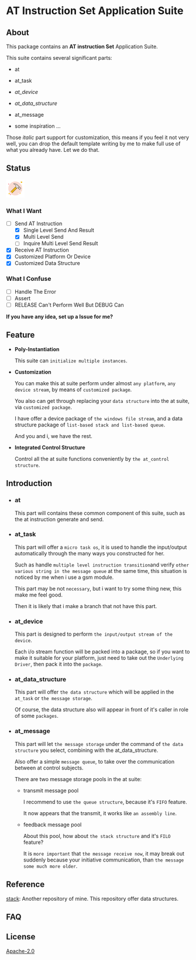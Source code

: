 # AT Instruction Set  Application Suite

## About

This package contains an **AT instruction Set** Application Suite.

This suite contains several significant parts:

- at

- at_task
- *at_device*
- *at_data_structure*
- at_message
- some inspiration ...

Those  *italic* part support for customization, this means if you feel it not very well, you can drop the default template writing by me to make full use of what you already have. Let we do that.

## Status

![Constructing - Half Completed](<https://github.com/Miao-Mico/at/blob/master/hammer.png>)

### What I Want

- [ ] Send AT Instruction
  - [x] Single Level Send And Result
  - [x] Multi Level Send
  - [ ] Inquire Multi Level Send Result
- [x] Receive AT Instruction
- [x] Customized Platform Or Device
- [x] Customized Data Structure

### What I Confuse

- [ ] Handle The Error
- [ ] Assert
- [ ] RELEASE Can't Perform Well But DEBUG Can

**If you have any idea, set up a Issue for me?**

## Feature

- **Poly-Instantiation**

  This suite can `initialize multiple instances`.

- **Customization**

  You can make this at suite perform under almost `any platform`, `any device stream`, by means of `customized package`.

  You also can get through replacing your `data structure` into the at suite, via `customized package`.

  I have offer a device package of `the windows file stream`, and a data structure package of `list-based stack and list-based queue`.

  And you and i, we have the rest.

- **Integrated Control Structure**

  Control all the at suite functions conveniently by `the at_control structure`.

## Introduction

- ### **at**

  This part will contains these common component of this suite, such as the at instruction generate and send.

- ### at_task

  This part will offer a `micro task os`, it is used to handle the input/output automatically through the many ways you constructed for her.

  Such as handle `multiple level instruction transition`and verify `other various string in the message queue` at the same time, this situation is noticed by me when i use a gsm module.

  This part may be not `necessary`, but i want to try some thing new, this make me feel good.

  Then it is likely that i make a branch that not have this part.

- ### at_device

  This part is designed to perform `the input/output stream of the device`.

  Each i/o stream function will be packed into a package, so if you want to make it suitable for your platform, just need to take out the `Underlying Driver`, then pack it into the `package`.

- ### at_data_structure

  This part will offer `the data structure` which will be applied in the `at_task` or `the message storage`.

  Of course, the data structure also will appear in front of it's caller in role of some `packages`.

- ### at_message

  This part will let `the message storage` under the command of `the data structure` you select, combining with the at_data_structure. 

  Also offer a simple `message queue`, to take over the communication between at control subjects.

  There are two message storage pools in the at suite:

  - transmit message pool

    I recommend to use `the queue structure`, because it's `FIFO` feature.

    It now appears that the transmit, it works like `an assembly line`.

  - feedback message pool

    About this pool, how about `the stack structure` and it's `FILO` feature?
  
    It is `more important` that `the message receive now`, it may break out suddenly because your initiative communication, than `the message some much more older`.

## Reference

[stack](https://github.com/Miao-Mico/stack): Another repository of mine. This repository offer data structures.

## FAQ

## License

[Apache-2.0](https://github.com/Miao-Mico/at/blob/master/LICENSE)
